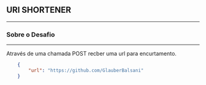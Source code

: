## URl SHORTENER
________________________

### Sobre o Desafio
_______________
Através de uma chamada POST recber uma url para encurtamento.

``` json 
    {
        "url": "https://github.com/GlauberBalsani"
    }
```